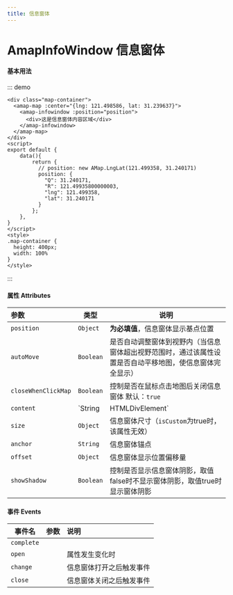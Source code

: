 ```yaml
---
title: 信息窗体
---
```

# AmapInfoWindow 信息窗体
#### 基本用法
::: demo
```vue
<div class="map-container">
  <amap-map :center="{lng: 121.498586, lat: 31.239637}">
    <amap-infowindow :position="position">
      <div>这是信息窗体内容区域</div>
    </amap-infowindow>
  </amap-map>
</div>
<script>
export default {
    data(){
        return {
          // position: new AMap.LngLat(121.499358, 31.240171)
          position: {
            "Q": 31.240171,
            "R": 121.49935800000003,
            "lng": 121.499358,
            "lat": 31.240171
          }
        };
    },
}
</script>
<style>
.map-container {
  height: 400px;
  width: 100%
}
</style>
```
:::
#### 属性  Attributes

| 参数                | 类型                      | 说明                                                         |
| :------------------ | ------------------------- | ------------------------------------------------------------ |
| `position`          | `Object`                   | **为必填值**，信息窗体显示基点位置                           |
| `autoMove`          | `Boolean`                 | 是否自动调整窗体到视野内（当信息窗体超出视野范围时，通过该属性设置是否自动平移地图，使信息窗体完全显示） |
| `closeWhenClickMap` | `Boolean`                 | 控制是否在鼠标点击地图后关闭信息窗体  默认：`true`           |
| `content`           | `String | HTMLDivElement` | 显示内容，可以是HTML要素字符串或者`HTMLElement`对象          |
| `size`              | `Object`                  | 信息窗体尺寸（`isCustom`为true时，该属性无效）               |
| `anchor`            | `String`                  | 信息窗体锚点                                                 |
| `offset`            | `Object`                  | 信息窗体显示位置偏移量                                       |
| `showShadow`        | `Boolean`                 | 控制是否显示信息窗体阴影，取值false时不显示窗体阴影，取值true时显示窗体阴影 |

#### 事件 Events

| 事件名     | 参数 | 说明                     |
| ---------- | ---- | :----------------------- |
| `complete` |      |                          |
| `open`     |      | 属性发生变化时           |
| `change`   |      | 信息窗体打开之后触发事件 |
| `close`    |      | 信息窗体关闭之后触发事件 |

